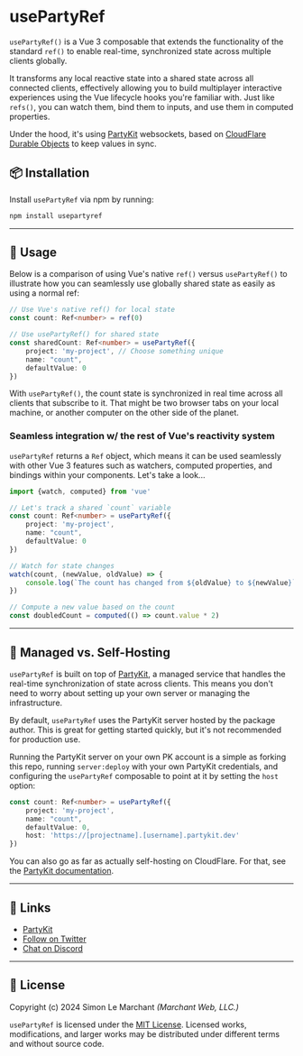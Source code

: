 # usePartyRef

`usePartyRef()` is a Vue 3 composable that extends the functionality of the standard `ref()` to enable real-time,
synchronized state across multiple clients globally.

It transforms any local reactive state into a shared state across all connected clients, effectively allowing you to
build multiplayer interactive experiences using the Vue lifecycle hooks you're familiar with. Just like `refs()`, you
can watch them, bind them to inputs, and use them in computed properties.

Under the hood, it's using [PartyKit](https://www.partykit.io/) websockets, based
on [CloudFlare Durable Objects](https://developers.cloudflare.com/durable-objects/) to keep values in sync.

## 📦 Installation

Install `usePartyRef` via npm by running:

```bash
npm install usepartyref
```

---

## 🚀 Usage

Below is a comparison of using Vue's native `ref()` versus `usePartyRef()` to illustrate how you can seamlessly use
globally shared state as easily as using a normal ref:

```ts
// Use Vue's native ref() for local state
const count: Ref<number> = ref(0)

// Use usePartyRef() for shared state
const sharedCount: Ref<number> = usePartyRef({
    project: 'my-project', // Choose something unique
    name: "count",
    defaultValue: 0
})
```

With `usePartyRef()`, the count state is synchronized in real time across all clients that subscribe to it. That might
be two browser tabs on your local machine, or another computer on the other side of the planet.

### Seamless integration w/ the rest of Vue's reactivity system

`usePartyRef` returns a `Ref` object, which means it can be used seamlessly with other Vue 3 features such as watchers,
computed properties, and bindings within your components. Let's take a look...

```ts
import {watch, computed} from 'vue'

// Let's track a shared `count` variable
const count: Ref<number> = usePartyRef({
    project: 'my-project',
    name: "count",
    defaultValue: 0
})

// Watch for state changes
watch(count, (newValue, oldValue) => {
    console.log(`The count has changed from ${oldValue} to ${newValue}`)
})

// Compute a new value based on the count
const doubledCount = computed(() => count.value * 2)
```

---

## 💪 Managed vs. Self-Hosting

`usePartyRef` is built on top of [PartyKit](https://www.partykit.io/), a managed service that handles the real-time
synchronization of state across clients. This means you don't need to worry about setting up your own server or managing
the infrastructure.

By default, `usePartyRef` uses the PartyKit server hosted by the package author. This is great for getting started quickly, but it's not recommended for production use.

Running the PartyKit server on your own PK account is a simple as forking this repo, running `server:deploy` with your
own PartyKit credentials, and configuring the `usePartyRef` composable to point at it by setting the `host` option:

```ts
const count: Ref<number> = usePartyRef({
    project: 'my-project',
    name: "count",
    defaultValue: 0,
    host: 'https://[projectname].[username].partykit.dev'
})
```

You can also go as far as actually self-hosting on CloudFlare. For that, see
the [PartyKit documentation](https://docs.partykit.io/guides/deploy-to-cloudflare/).

---

## 🔗 Links

- [PartyKit](https://partykit.io/)
- [Follow on Twitter](https://twitter.com/marchantweb)
- [Chat on Discord](https://discord.gg/hKyfDAddsK)

---

## 📄 License

Copyright (c) 2024 Simon Le Marchant _(Marchant Web, LLC.)_

`usePartyRef` is licensed under the [MIT License](https://github.com/vuexyz/vuexyz/blob/main/LICENSE). Licensed works,
modifications, and larger works may be distributed under different terms and without source code.
